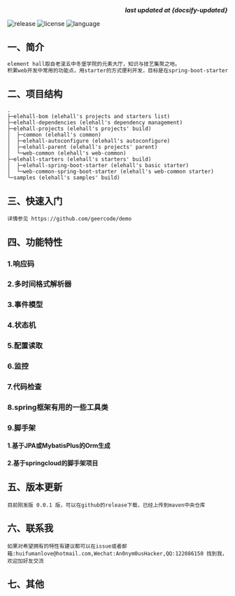 <p align="right"><b><em>last updated at {docsify-updated}</em></b></p>

![release](https://img.shields.io/github/release/geercode/elehall.svg)
![license](https://img.shields.io/badge/license-Apache--2.0-blue.svg)
![language](https://img.shields.io/badge/language-java-blue.svg)

## 一、简介

```markdown
element hall取自老滚五中冬堡学院的元素大厅，知识与技艺集聚之地。
积累web开发中常用的功能点，用starter的方式便利开发，目标是在spring-boot-starter的基础上进一步完善为最佳实践。
```

## 二、项目结构

```
.
├─elehall-bom (elehall's projects and starters list)
├─elehall-dependencies (elehall's dependency management)
├─elehall-projects (elehall's projects' build)
│  ├─common (elehall's common)
│  ├─elehall-autoconfigure (elehall's autoconfigure)
│  ├─elehall-parent (elehall's projects' parent)
│  └─web-common (elehall's web-common)
├─elehall-starters (elehall's starters' build)
│  ├─elehall-spring-boot-starter (elehall's basic starter)
│  └─web-common-spring-boot-starter (elehall's web-common starter)
└─samples (elehall's samples' build)
```

## 三、快速入门

```
详情参见 https://github.com/geercode/demo
```

## 四、功能特性

### 1.响应码

### 2.多时间格式解析器

### 3.事件模型

### 4.状态机

### 5.配置读取

### 6.监控

### 7.代码检查

### 8.spring框架有用的一些工具类

### 9.脚手架

#### 1.基于JPA或MybatisPlus的Orm生成

#### 2.基于springcloud的脚手架项目

## 五、版本更新

```
目前刚发版 0.0.1 版，可以在github的release下载，已经上传到maven中央仓库
```

## 六、联系我

```
如果对希望拥有的特性有建议都可以在issue或者邮箱:huifumanlove@hotmail.com,Wechat:An0nym0usHacker,QQ:122086150 找到我，欢迎加好友交流
```

## 七、其他

```

```